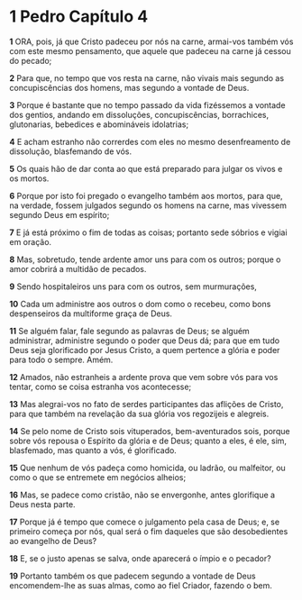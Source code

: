 # 1 Pedro Capítulo 4

**1** 	ORA, pois, já que Cristo padeceu por nós na carne, armai-vos também vós com este mesmo pensamento, que aquele que padeceu na carne já cessou do pecado;

**2** 	Para que, no tempo que vos resta na carne, não vivais mais segundo as concupiscências dos homens, mas segundo a vontade de Deus.

**3** 	Porque é bastante que no tempo passado da vida fizéssemos a vontade dos gentios, andando em dissoluções, concupiscências, borrachices, glutonarias, bebedices e abomináveis idolatrias;

**4** 	E acham estranho não correrdes com eles no mesmo desenfreamento de dissolução, blasfemando de vós.

**5** 	Os quais hão de dar conta ao que está preparado para julgar os vivos e os mortos.

**6** 	Porque por isto foi pregado o evangelho também aos mortos, para que, na verdade, fossem julgados segundo os homens na carne, mas vivessem segundo Deus em espírito;

**7** 	E já está próximo o fim de todas as coisas; portanto sede sóbrios e vigiai em oração.

**8** 	Mas, sobretudo, tende ardente amor uns para com os outros; porque o amor cobrirá a multidão de pecados.

**9** 	Sendo hospitaleiros uns para com os outros, sem murmurações,

**10** 	Cada um administre aos outros o dom como o recebeu, como bons despenseiros da multiforme graça de Deus.

**11** 	Se alguém falar, fale segundo as palavras de Deus; se alguém administrar, administre segundo o poder que Deus dá; para que em tudo Deus seja glorificado por Jesus Cristo, a quem pertence a glória e poder para todo o sempre. Amém.

**12** 	Amados, não estranheis a ardente prova que vem sobre vós para vos tentar, como se coisa estranha vos acontecesse;

**13** 	Mas alegrai-vos no fato de serdes participantes das aflições de Cristo, para que também na revelação da sua glória vos regozijeis e alegreis.

**14** 	Se pelo nome de Cristo sois vituperados, bem-aventurados sois, porque sobre vós repousa o Espírito da glória e de Deus; quanto a eles, é ele, sim, blasfemado, mas quanto a vós, é glorificado.

**15** 	Que nenhum de vós padeça como homicida, ou ladrão, ou malfeitor, ou como o que se entremete em negócios alheios;

**16** 	Mas, se padece como cristão, não se envergonhe, antes glorifique a Deus nesta parte.

**17** 	Porque já é tempo que comece o julgamento pela casa de Deus; e, se primeiro começa por nós, qual será o fim daqueles que são desobedientes ao evangelho de Deus?

**18** 	E, se o justo apenas se salva, onde aparecerá o ímpio e o pecador?

**19** 	Portanto também os que padecem segundo a vontade de Deus encomendem-lhe as suas almas, como ao fiel Criador, fazendo o bem.


